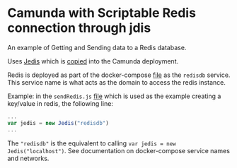 # Camunda with Scriptable Redis connection through jdis

An example of Getting and Sending data to a Redis database.

Uses [Jedis](https://github.com/xetorthio/jedis) which is [copied](https://github.com/DigitalState/camunda-variations/blob/master/jdis-redis/Dockerfile#L7) into the Camunda deployment.

Redis is deployed as part of the docker-compose [file](https://github.com/DigitalState/camunda-variations/blob/master/jdis-redis/docker-compose.yml#L12-L19) as the `redisdb` service.  This service name is what acts as the domain to access the redis instance.

Example: in the `sendRedis.js` [file](https://github.com/DigitalState/camunda-variations/blob/master/jdis-redis/bpmn/sendRedis.js#L2) which is used as the example creating a key/value in redis, the following line:

```javascript
...
var jedis = new Jedis("redisdb")
...
```

The `"redisdb"` is the equivalent to calling `var jedis = new Jedis("localhost")`.
See documentation on docker-compose service names and networks.